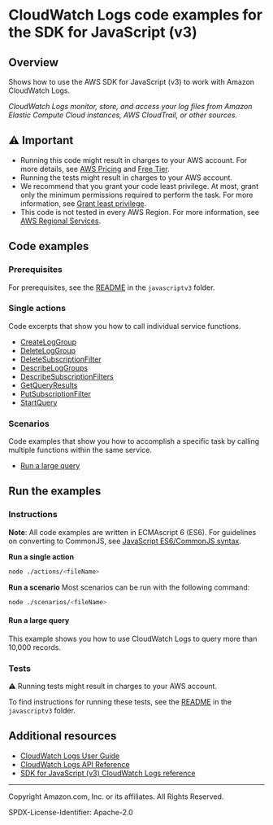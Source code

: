 # CloudWatch Logs code examples for the SDK for JavaScript (v3)

## Overview

Shows how to use the AWS SDK for JavaScript (v3) to work with Amazon CloudWatch Logs.

<!--custom.overview.start-->
<!--custom.overview.end-->

_CloudWatch Logs monitor, store, and access your log files from Amazon Elastic Compute Cloud instances, AWS CloudTrail, or other sources._

## ⚠ Important

* Running this code might result in charges to your AWS account. For more details, see [AWS Pricing](https://aws.amazon.com/pricing/) and [Free Tier](https://aws.amazon.com/free/).
* Running the tests might result in charges to your AWS account.
* We recommend that you grant your code least privilege. At most, grant only the minimum permissions required to perform the task. For more information, see [Grant least privilege](https://docs.aws.amazon.com/IAM/latest/UserGuide/best-practices.html#grant-least-privilege).
* This code is not tested in every AWS Region. For more information, see [AWS Regional Services](https://aws.amazon.com/about-aws/global-infrastructure/regional-product-services).

<!--custom.important.start-->
<!--custom.important.end-->

## Code examples

### Prerequisites

For prerequisites, see the [README](../../README.md#Prerequisites) in the `javascriptv3` folder.


<!--custom.prerequisites.start-->
<!--custom.prerequisites.end-->

### Single actions

Code excerpts that show you how to call individual service functions.

- [CreateLogGroup](actions/create-log-group.js#L4)
- [DeleteLogGroup](actions/delete-log-group.js#L4)
- [DeleteSubscriptionFilter](actions/delete-subscription-filter.js#L4)
- [DescribeLogGroups](actions/describe-log-groups.js#L6)
- [DescribeSubscriptionFilters](actions/describe-subscription-filters.js#L4)
- [GetQueryResults](scenarios/large-query/cloud-watch-query.js#L108)
- [PutSubscriptionFilter](actions/put-subscription-filter.js#L4)
- [StartQuery](scenarios/large-query/cloud-watch-query.js#L142)

### Scenarios

Code examples that show you how to accomplish a specific task by calling multiple
functions within the same service.

- [Run a large query](scenarios/large-query/index.js)


<!--custom.examples.start-->
<!--custom.examples.end-->

## Run the examples

### Instructions

**Note**: All code examples are written in ECMAscript 6 (ES6). For guidelines on converting to CommonJS, see
[JavaScript ES6/CommonJS syntax](https://docs.aws.amazon.com/sdk-for-javascript/v3/developer-guide/sdk-examples-javascript-syntax.html).

**Run a single action**

```bash
node ./actions/<fileName>
```

**Run a scenario**
Most scenarios can be run with the following command:
```bash
node ./scenarios/<fileName>
```

<!--custom.instructions.start-->
<!--custom.instructions.end-->



#### Run a large query

This example shows you how to use CloudWatch Logs to query more than 10,000 records.


<!--custom.scenario_prereqs.cloudwatch-logs_Scenario_BigQuery.start-->
<!--custom.scenario_prereqs.cloudwatch-logs_Scenario_BigQuery.end-->


<!--custom.scenarios.cloudwatch-logs_Scenario_BigQuery.start-->
<!--custom.scenarios.cloudwatch-logs_Scenario_BigQuery.end-->

### Tests

⚠ Running tests might result in charges to your AWS account.


To find instructions for running these tests, see the [README](../../README.md#Tests)
in the `javascriptv3` folder.



<!--custom.tests.start-->
<!--custom.tests.end-->

## Additional resources

- [CloudWatch Logs User Guide](https://docs.aws.amazon.com/AmazonCloudWatch/latest/logs/WhatIsCloudWatchLogs.html)
- [CloudWatch Logs API Reference](https://docs.aws.amazon.com/AmazonCloudWatchLogs/latest/APIReference/Welcome.html)
- [SDK for JavaScript (v3) CloudWatch Logs reference](https://docs.aws.amazon.com/AWSJavaScriptSDK/v3/latest/client/cloudwatch-logs)

<!--custom.resources.start-->
<!--custom.resources.end-->

---

Copyright Amazon.com, Inc. or its affiliates. All Rights Reserved.

SPDX-License-Identifier: Apache-2.0